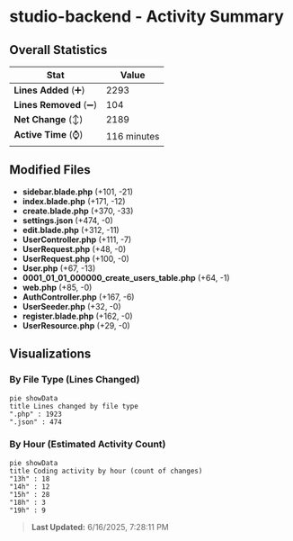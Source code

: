 # studio-backend - Activity Summary 

## Overall Statistics

| Stat                   | Value                                                             |
| ---------------------- | ----------------------------------------------------------------- |
| **Lines Added** (➕)   | 2293                                          |
| **Lines Removed** (➖) | 104                                        |
| **Net Change** (↕)    | 2189                |
| **Active Time** (⌚)   | 116 minutes |


## Modified Files
- **sidebar.blade.php** (+101, -21)
- **index.blade.php** (+171, -12)
- **create.blade.php** (+370, -33)
- **settings.json** (+474, -0)
- **edit.blade.php** (+312, -11)
- **UserController.php** (+111, -7)
- **UserRequest.php** (+48, -0)
- **UserRequest.php** (+100, -0)
- **User.php** (+67, -13)
- **0001_01_01_000000_create_users_table.php** (+64, -1)
- **web.php** (+85, -0)
- **AuthController.php** (+167, -6)
- **UserSeeder.php** (+32, -0)
- **register.blade.php** (+162, -0)
- **UserResource.php** (+29, -0)

## Visualizations

### By File Type (Lines Changed)

```mermaid
pie showData
title Lines changed by file type
".php" : 1923
".json" : 474
```

### By Hour (Estimated Activity Count)

```mermaid
pie showData
title Coding activity by hour (count of changes)
"13h" : 18
"14h" : 12
"15h" : 28
"18h" : 3
"19h" : 9
```


> **Last Updated:** 6/16/2025, 7:28:11 PM